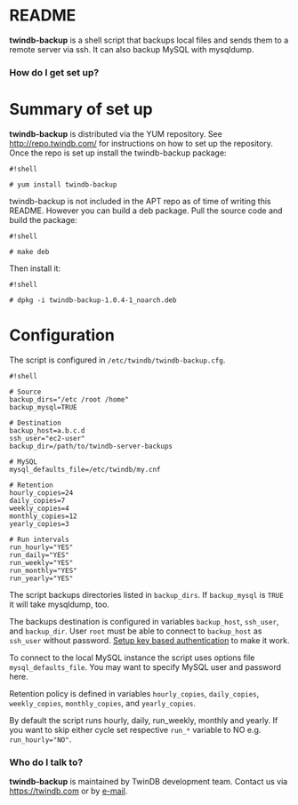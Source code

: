 # README #

**twindb-backup** is a shell script that backups local files and sends them to a remote server via ssh. It can also backup MySQL with mysqldump.


### How do I get set up? ###

# Summary of set up

**twindb-backup** is distributed via the YUM repository. See http://repo.twindb.com/ for instructions on how to set up the repository. Once the repo is set up install the twindb-backup package:


```
#!shell

# yum install twindb-backup
```

 
twindb-backup is not included in the APT repo as of time of writing this README. However you can build a deb package. Pull the source code and build the package:


```
#!shell

# make deb
```


Then install it:


```
#!shell

# dpkg -i twindb-backup-1.0.4-1_noarch.deb
```


# Configuration

The script is configured in `/etc/twindb/twindb-backup.cfg`.


```
#!shell

# Source
backup_dirs="/etc /root /home"
backup_mysql=TRUE

# Destination
backup_host=a.b.c.d
ssh_user="ec2-user"
backup_dir=/path/to/twindb-server-backups

# MySQL
mysql_defaults_file=/etc/twindb/my.cnf

# Retention
hourly_copies=24
daily_copies=7
weekly_copies=4
monthly_copies=12
yearly_copies=3

# Run intervals
run_hourly="YES"
run_daily="YES"
run_weekly="YES"
run_monthly="YES"
run_yearly="YES"
```


The script backups directories listed in `backup_dirs`. If `backup_mysql` is `TRUE` it will take mysqldump, too.

The backups destination is configured in variables `backup_host`, `ssh_user`, and `backup_dir`. User `root` must be able to connect to `backup_host` as `ssh_user` without password. [Setup key based authentication](https://access.redhat.com/documentation/en-US/Red_Hat_Enterprise_Linux/6/html/Deployment_Guide/s2-ssh-configuration-keypairs.html) to make it work.

To connect to the local MySQL instance the script uses options file `mysql_defaults_file`. You may want to specify MySQL user and password here.

Retention policy is defined in variables `hourly_copies`, `daily_copies`, `weekly_copies`, `monthly_copies`, and `yearly_copies`.

By default the script runs hourly, daily, run_weekly, monthly and yearly. If you want to skip either cycle set respective `run_*` variable to NO e.g. `run_hourly="NO"`.

### Who do I talk to? ###

**twindb-backup** is maintained by TwinDB development team. Contact us via https://twindb.com or by [e-mail](mailto:dev@twindb.com).